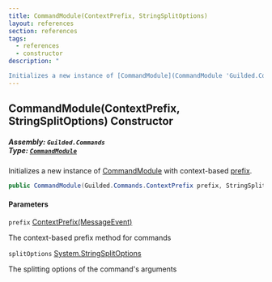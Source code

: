 ```yaml
---
title: CommandModule(ContextPrefix, StringSplitOptions)
layout: references
section: references
tags:
  - references
  - constructor
description: "

Initializes a new instance of [CommandModule](CommandModule 'Guilded.Commands.CommandModule') with context-based [prefix](CommandModule.CommandModule(ContextPrefix,StringSplitOptions)#Guilded.Commands.CommandModule.CommandModule(Guilded.Commands.ContextPrefix,StringSplitOptions).prefix 'Guilded.Commands.CommandModule.CommandModule(Guilded.Commands.ContextPrefix, StringSplitOptions).prefix')."
---
```


## CommandModule(ContextPrefix, StringSplitOptions) Constructor
##### **Assembly:** `Guilded.Commands`<br/>**Type:** [`CommandModule`](CommandModule 'Guilded.Commands.CommandModule')

Initializes a new instance of [CommandModule](CommandModule 'Guilded.Commands.CommandModule') with context-based [prefix](CommandModule.CommandModule(ContextPrefix,StringSplitOptions)#Guilded.Commands.CommandModule.CommandModule(Guilded.Commands.ContextPrefix,StringSplitOptions).prefix 'Guilded.Commands.CommandModule.CommandModule(Guilded.Commands.ContextPrefix, StringSplitOptions).prefix').

```csharp
public CommandModule(Guilded.Commands.ContextPrefix prefix, StringSplitOptions splitOptions=1);
```
#### Parameters

<a name='Guilded.Commands.CommandModule.CommandModule(Guilded.Commands.ContextPrefix,StringSplitOptions).prefix'></a>

`prefix` [ContextPrefix(MessageEvent)](ContextPrefix(MessageEvent) 'Guilded.Commands.ContextPrefix(Guilded.Base.Events.MessageEvent)')

The context-based prefix method for commands

<a name='Guilded.Commands.CommandModule.CommandModule(Guilded.Commands.ContextPrefix,StringSplitOptions).splitOptions'></a>

`splitOptions` [System.StringSplitOptions](https://docs.microsoft.com/en-us/dotnet/api/System.StringSplitOptions 'System.StringSplitOptions')

The splitting options of the command's arguments